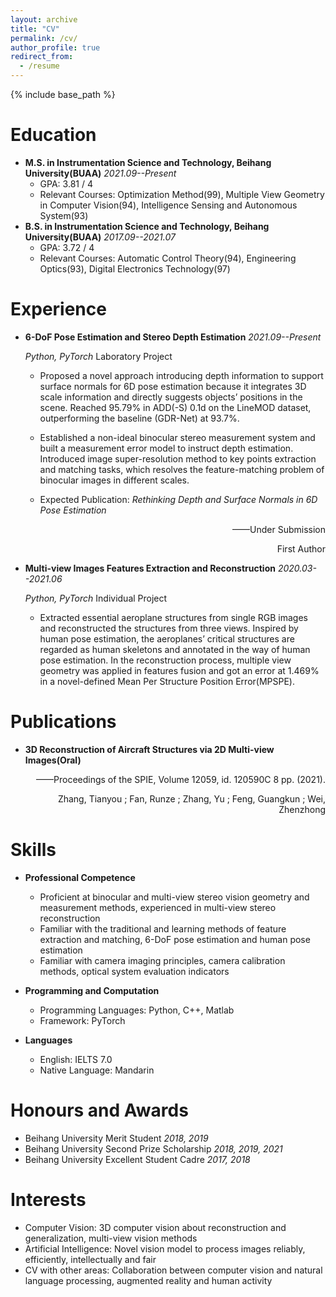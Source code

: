 ```yaml
---
layout: archive
title: "CV"
permalink: /cv/
author_profile: true
redirect_from:
  - /resume
---
```


{% include base_path %}

Education
======
* **M.S. in Instrumentation Science and Technology, Beihang University(BUAA)** *2021.09--Present*
  * GPA: 3.81 / 4
  * Relevant Courses: Optimization Method(99), Multiple View Geometry in Computer Vision(94), Intelligence Sensing and Autonomous System(93)
* **B.S. in Instrumentation Science and Technology, Beihang University(BUAA)** *2017.09--2021.07*
  * GPA: 3.72 / 4
  * Relevant Courses: Automatic Control Theory(94), Engineering Optics(93), Digital Electronics Technology(97)

Experience
======
* **6-DoF Pose Estimation and Stereo Depth Estimation** *2021.09--Present*

  *Python, PyTorch* Laboratory Project
  * Proposed a novel approach introducing depth information to support surface normals for 6D pose estimation because it integrates 3D scale information and directly suggests objects’ positions in the scene. Reached 95.79% in ADD(-S) 0.1d on the LineMOD dataset, outperforming the baseline (GDR-Net) at 93.7%.
  * Established a non-ideal binocular stereo measurement system and built a measurement error model to instruct depth estimation. Introduced image super-resolution method to key points extraction and matching tasks, which resolves the feature-matching problem of binocular images in different scales.

  * Expected Publication:
*Rethinking Depth and Surface Normals in 6D Pose Estimation*
<p align="right">——Under Submission</p>
  
<p align="right"> First Author </p>


* **Multi-view Images Features Extraction and Reconstruction** *2020.03--2021.06*
 
  *Python, PyTorch* Individual Project
  * Extracted essential aeroplane structures from single RGB images and reconstructed the structures from three views. Inspired by human pose estimation, the aeroplanes’ critical structures are regarded as human skeletons and annotated in the way of human pose estimation. In the reconstruction process, multiple view geometry was applied in features fusion and got an error at 1.469% in a novel-defined Mean Per
Structure Position Error(MPSPE).

Publications
======
* **3D Reconstruction of Aircraft Structures via 2D Multi-view Images(Oral)**  
<p align="right">——Proceedings of the SPIE, Volume 12059, id. 120590C 8 pp. (2021).</p>

<p align="right"> Zhang, Tianyou ; Fan, Runze ; Zhang, Yu ; Feng, Guangkun ; Wei, Zhenzhong </p>

Skills
======
* **Professional Competence**
  * Proficient at binocular and multi-view stereo vision geometry and measurement methods, experienced in multi-view stereo reconstruction
  * Familiar with the traditional and learning methods of feature extraction and matching, 6-DoF pose estimation and human pose estimation
  * Familiar with camera imaging principles, camera calibration methods, optical system evaluation indicators
  
* **Programming and Computation**
  * Programming Languages: Python, C++, Matlab
  * Framework: PyTorch
   
* **Languages**
  * English: IELTS 7.0
  * Native Language: Mandarin

  
Honours and Awards
======
* Beihang University Merit Student  *2018, 2019*
* Beihang University Second Prize Scholarship  *2018, 2019, 2021*
* Beihang University Excellent Student Cadre  *2017, 2018*

Interests
======
* Computer Vision: 3D computer vision about reconstruction and generalization, multi-view vision methods
* Artificial Intelligence: Novel vision model to process images reliably, efficiently, intellectually and fair
* CV with other areas: Collaboration between computer vision and natural language processing, augmented reality and human activity

